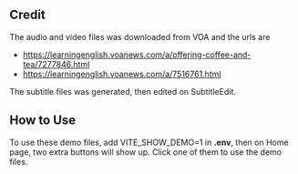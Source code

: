 ## Credit
The audio and video files was downloaded from VOA and the urls are

- https://learningenglish.voanews.com/a/offering-coffee-and-tea/7277846.html
- https://learningenglish.voanews.com/a/7516761.html

The subtitle files was generated, then edited on SubtitleEdit.

## How to Use
To use these demo files, add VITE_SHOW_DEMO=1 in **.env**, then on Home page, two extra buttons will show up. Click one of them to use the demo files.